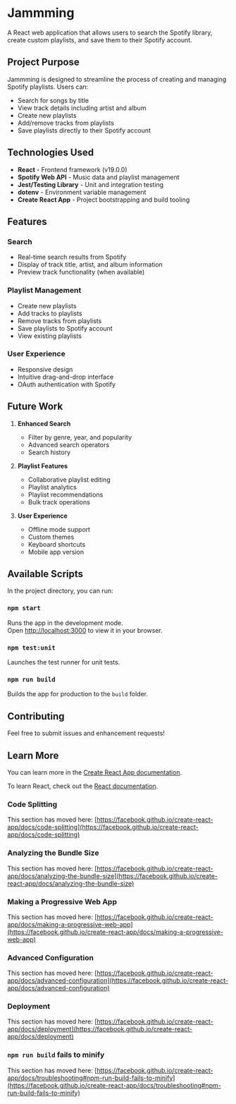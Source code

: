 # Jammming

A React web application that allows users to search the Spotify library, create custom playlists, and save them to their Spotify account.

## Project Purpose

Jammming is designed to streamline the process of creating and managing Spotify playlists. Users can:
- Search for songs by title
- View track details including artist and album
- Create new playlists
- Add/remove tracks from playlists
- Save playlists directly to their Spotify account

## Technologies Used

- **React** - Frontend framework (v19.0.0)
- **Spotify Web API** - Music data and playlist management
- **Jest/Testing Library** - Unit and integration testing
- **dotenv** - Environment variable management
- **Create React App** - Project bootstrapping and build tooling

## Features

### Search
- Real-time search results from Spotify
- Display of track title, artist, and album information
- Preview track functionality (when available)

### Playlist Management
- Create new playlists
- Add tracks to playlists
- Remove tracks from playlists
- Save playlists to Spotify account
- View existing playlists

### User Experience
- Responsive design
- Intuitive drag-and-drop interface
- OAuth authentication with Spotify

## Future Work

1. **Enhanced Search**
   - Filter by genre, year, and popularity
   - Advanced search operators
   - Search history

2. **Playlist Features**
   - Collaborative playlist editing
   - Playlist analytics
   - Playlist recommendations
   - Bulk track operations

3. **User Experience**
   - Offline mode support
   - Custom themes
   - Keyboard shortcuts
   - Mobile app version

## Available Scripts

In the project directory, you can run:

### `npm start`

Runs the app in the development mode.\
Open [http://localhost:3000](http://localhost:3000) to view it in your browser.

### `npm test:unit`

Launches the test runner for unit tests.

### `npm run build`

Builds the app for production to the `build` folder.

## Contributing

Feel free to submit issues and enhancement requests!

## Learn More

You can learn more in the [Create React App documentation](https://facebook.github.io/create-react-app/docs/getting-started).

To learn React, check out the [React documentation](https://reactjs.org/).

### Code Splitting

This section has moved here: [https://facebook.github.io/create-react-app/docs/code-splitting](https://facebook.github.io/create-react-app/docs/code-splitting)

### Analyzing the Bundle Size

This section has moved here: [https://facebook.github.io/create-react-app/docs/analyzing-the-bundle-size](https://facebook.github.io/create-react-app/docs/analyzing-the-bundle-size)

### Making a Progressive Web App

This section has moved here: [https://facebook.github.io/create-react-app/docs/making-a-progressive-web-app](https://facebook.github.io/create-react-app/docs/making-a-progressive-web-app)

### Advanced Configuration

This section has moved here: [https://facebook.github.io/create-react-app/docs/advanced-configuration](https://facebook.github.io/create-react-app/docs/advanced-configuration)

### Deployment

This section has moved here: [https://facebook.github.io/create-react-app/docs/deployment](https://facebook.github.io/create-react-app/docs/deployment)

### `npm run build` fails to minify

This section has moved here: [https://facebook.github.io/create-react-app/docs/troubleshooting#npm-run-build-fails-to-minify](https://facebook.github.io/create-react-app/docs/troubleshooting#npm-run-build-fails-to-minify)
